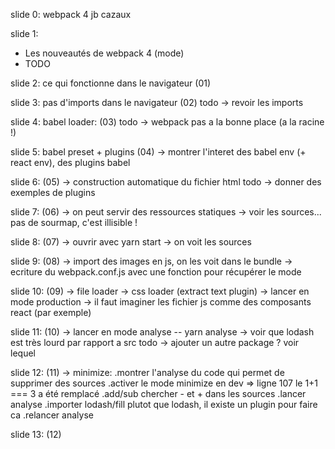 slide 0:
webpack 4
jb cazaux

slide 1:
- Les nouveautés de webpack 4 (mode)
- TODO 

slide 2:
ce qui fonctionne dans le navigateur (01)

slide 3:
pas d'imports dans le navigateur (02)
todo -> revoir les imports

slide 4:
babel loader: (03)
todo -> webpack pas a la bonne place (a la racine !)

slide 5: 
babel preset + plugins (04)
-> montrer l'interet des babel env (+ react env), des plugins babel

slide 6: (05)
-> construction automatique du fichier html
todo -> donner des exemples de plugins

slide 7: (06)
-> on peut servir des ressources statiques
-> voir les sources... pas de sourmap, c'est illisible !

slide 8: (07)
-> ouvrir avec yarn start -> on voit les sources

slide 9: (08)
-> import des images en js, on les voit dans le bundle
-> ecriture du webpack.conf.js avec une fonction pour récupérer le mode

slide 10: (09)
-> file loader
-> css loader (extract text plugin)
-> lancer en mode production
-> il faut imaginer les fichier js comme des composants react (par exemple)

slide 11: (10)
-> lancer en mode analyse -- yarn analyse
-> voir que lodash est très lourd par rapport a src
todo -> ajouter un autre package ? voir lequel

slide 12: (11)
-> minimize: 
.montrer l'analyse du code qui permet de supprimer des sources
.activer le mode minimize en dev => ligne 107 le 1+1 === 3 a été remplacé
.add/sub chercher - et + dans les sources
.lancer analyse
.importer lodash/fill plutot que lodash, il existe un plugin pour faire ca
.relancer analyse

slide 13: (12)
